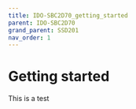 ```yaml
---
title: IDO-SBC2D70_getting_started
parent: IDO-SBC2D70
grand_parent: SSD201
nav_order: 1
---
```


# Getting started

This is a test
